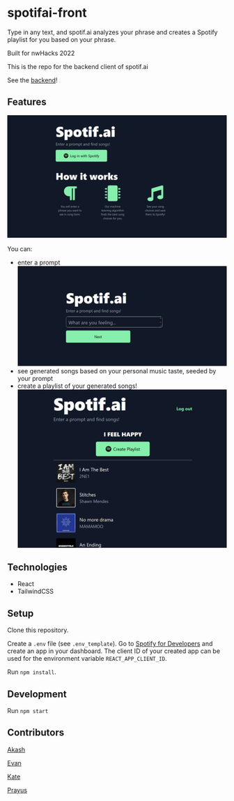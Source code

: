 # spotifai-front

Type in any text, and spotif.ai analyzes your phrase and creates a Spotify playlist for you based on your phrase.

Built for nwHacks 2022

This is the repo for the backend client of spotif.ai

See the [backend](https://github.com/PrayusShrestha/spotif.ai)!

## Features

![Home/Login page](./assets/spotifai-login.PNG)

You can:

- enter a prompt
![Entering a prompt](./assets/spotifai-prompt.PNG)
- see generated songs based on your personal music taste, seeded by your prompt
- create a playlist of your generated songs!
![Generated playlist](./assets/spotifai-playlist.PNG)

## Technologies

- React
- TailwindCSS

## Setup

Clone this repository.

Create a `.env` file (see `.env_template`). Go to [Spotify for Developers](https://developer.spotify.com/dashboard/login) and create an app in your dashboard. The client ID of your created app can be used for the environment variable `REACT_APP_CLIENT_ID`.

Run `npm install`.

## Development

Run `npm start`

## Contributors

[Akash](https://github.com/Akash2002)

[Evan](https://github.com/Evanyl)

[Kate](https://github.com/katejh)

[Prayus](https://github.com/PrayusShrestha)
